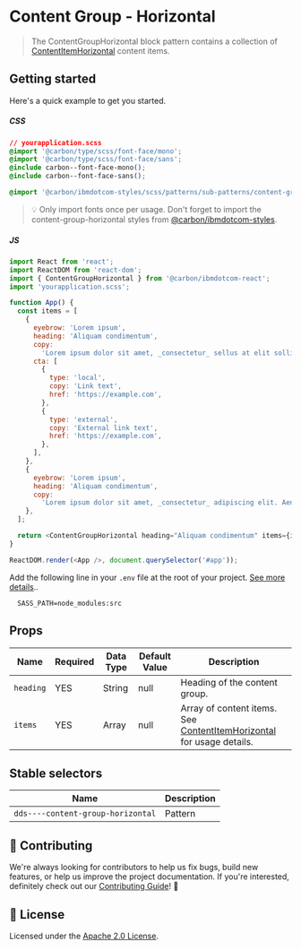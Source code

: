 # Content Group - Horizontal

> The ContentGroupHorizontal block pattern contains a collection of
> [ContentItemHorizontal](https://github.com/carbon-design-system/ibm-dotcom-library/tree/master/packages/react/src/patterns/sub-patterns/ContentItemHorizontal)
> content items.

## Getting started

Here's a quick example to get you started.

##### CSS

```css
// yourapplication.scss
@import '@carbon/type/scss/font-face/mono';
@import '@carbon/type/scss/font-face/sans';
@include carbon--font-face-mono();
@include carbon--font-face-sans();

@import '@carbon/ibmdotcom-styles/scss/patterns/sub-patterns/content-group-horizontal/content-group-horizontal';
```

> 💡 Only import fonts once per usage. Don't forget to import the
> content-group-horizontal styles from
> [@carbon/ibmdotcom-styles](https://github.com/carbon-design-system/ibm-dotcom-library/blob/master/packages/styles).

##### JS

```javascript
import React from 'react';
import ReactDOM from 'react-dom';
import { ContentGroupHorizontal } from '@carbon/ibmdotcom-react';
import 'yourapplication.scss';

function App() {
  const items = [
    {
      eyebrow: 'Lorem ipsum',
      heading: 'Aliquam condimentum',
      copy:
        'Lorem ipsum dolor sit amet, _consectetur_ sellus at elit sollicitudin.',
      cta: [
        {
          type: 'local',
          copy: 'Link text',
          href: 'https://example.com',
        },
        {
          type: 'external',
          copy: 'External link text',
          href: 'https://example.com',
        },
      ],
    },
    {
      eyebrow: 'Lorem ipsum',
      heading: 'Aliquam condimentum',
      copy:
        'Lorem ipsum dolor sit amet, _consectetur_ adipiscing elit. Aenean et ultricies est. Mauris iaculis eget dolor nec hendrerit. Phasellus at elit sollicitudin.',
    },
  ];

  return <ContentGroupHorizontal heading="Aliquam condimentum" items={items} />;
}

ReactDOM.render(<App />, document.querySelector('#app'));
```

Add the following line in your `.env` file at the root of your project.
[See more details](https://github.com/carbon-design-system/ibm-dotcom-library/tree/master/packages/styles#usage)..

```
  SASS_PATH=node_modules:src
```

## Props

| Name      | Required | Data Type | Default Value | Description                                                                                                                                                                                                   |
| --------- | -------- | --------- | ------------- | ------------------------------------------------------------------------------------------------------------------------------------------------------------------------------------------------------------- |
| `heading` | YES      | String    | null          | Heading of the content group.                                                                                                                                                                                 |
| `items`   | YES      | Array     | null          | Array of content items. See [ContentItemHorizontal](https://github.com/carbon-design-system/ibm-dotcom-library/tree/master/packages/react/src/patterns/sub-patterns/ContentItemHorizontal) for usage details. |

## Stable selectors

| Name                              | Description |
| --------------------------------- | ----------- |
| `dds----content-group-horizontal` | Pattern     |

## 🙌 Contributing

We're always looking for contributors to help us fix bugs, build new features,
or help us improve the project documentation. If you're interested, definitely
check out our
[Contributing Guide](https://github.com/carbon-design-system/ibm-dotcom-library/blob/master/.github/CONTRIBUTING.md)!
👀

## 📝 License

Licensed under the
[Apache 2.0 License](https://github.com/carbon-design-system/ibm-dotcom-library/blob/master/LICENSE).
